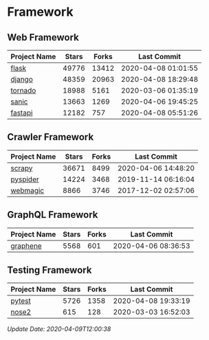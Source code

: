 # Framework

## Web Framework

| Project Name | Stars | Forks | Last Commit |
| ------------ | ----- | ----- | ----------- |
| [flask](https://github.com/pallets/flask) | 49776 | 13412 | 2020-04-08 01:01:55 |
| [django](https://github.com/django/django) | 48359 | 20963 | 2020-04-08 18:29:48 |
| [tornado](https://github.com/tornadoweb/tornado) | 18988 | 5161 | 2020-03-06 01:35:19 |
| [sanic](https://github.com/huge-success/sanic) | 13663 | 1269 | 2020-04-06 19:45:25 |
| [fastapi](https://github.com/tiangolo/fastapi) | 12182 | 757 | 2020-04-08 05:51:26 |

## Crawler Framework

| Project Name | Stars | Forks | Last Commit |
| ------------ | ----- | ----- | ----------- |
| [scrapy](https://github.com/scrapy/scrapy) | 36671 | 8499 | 2020-04-06 14:48:20 |
| [pyspider](https://github.com/binux/pyspider) | 14224 | 3468 | 2019-11-14 06:16:04 |
| [webmagic](https://github.com/code4craft/webmagic) | 8866 | 3746 | 2017-12-02 02:57:06 |

## GraphQL Framework

| Project Name | Stars | Forks | Last Commit |
| ------------ | ----- | ----- | ----------- |
| [graphene](https://github.com/graphql-python/graphene) | 5568 | 601 | 2020-04-06 08:36:53 |

## Testing Framework

| Project Name | Stars | Forks | Last Commit |
| ------------ | ----- | ----- | ----------- |
| [pytest](https://github.com/pytest-dev/pytest) | 5726 | 1358 | 2020-04-08 19:33:19 |
| [nose2](https://github.com/nose-devs/nose2) | 615 | 128 | 2020-03-03 16:52:03 |

*Update Date: 2020-04-09T12:00:38*
